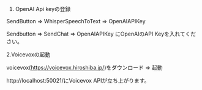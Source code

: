 1. OpenAI Api keyの登録

SendButton => WhisperSpeechToText => OpenAIAPIKey

Sendbutton => SendChat => OpenAIAPIKey
にOpenAIのAPI Keyを入れてください。


2.Voicevoxの起動

voicevox(https://voicevox.hiroshiba.jp/)をダウンロード => 起動

http://localhost:50021/にVoicevox APIが立ち上がります。
